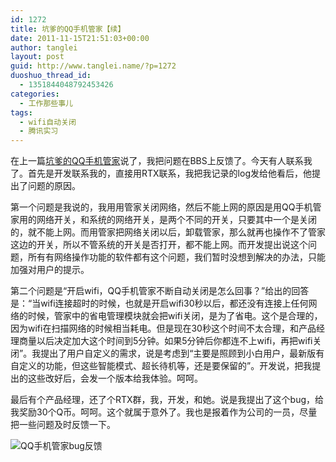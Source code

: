 ```yaml
---
id: 1272
title: 坑爹的QQ手机管家【续】
date: 2011-11-15T21:51:03+00:00
author: tanglei
layout: post
guid: http://www.tanglei.name/?p=1272
duoshuo_thread_id:
  - 1351844048792453426
categories:
  - 工作那些事儿
tags:
  - wifi自动关闭
  - 腾讯实习
---
```

在上一篇[坑爹的QQ手机管家](/blog/bad-qq-mobile-sercure-manager.html)说了，我把问题在BBS上反馈了。今天有人联系我了。首先是开发联系我的，直接用RTX联系，我把我记录的log发给他看后，他提出了问题的原因。

第一个问题是我说的，我用用管家关闭网络，然后不能上网的原因是用QQ手机管家用的网络开关，和系统的网络开关，是两个不同的开关，只要其中一个是关闭的，就不能上网。而用管家把网络关闭以后，卸载管家，那么就再也操作不了管家这边的开关，所以不管系统的开关是否打开，都不能上网。而开发提出说这个问题，所有有网络操作功能的软件都有这个问题，我们暂时没想到解决的办法，只能加强对用户的提示。

第二个问题是“开启wifi，QQ手机管家不断自动关闭是怎么回事？”给出的回答是：“当wifi连接超时的时候，也就是开启wifi30秒以后，都还没有连接上任何网络的时候，管家中的省电管理模块就会把wifi关闭，是为了省电。这个是合理的，因为wifi在扫描网络的时候相当耗电。但是现在30秒这个时间不太合理，和产品经理商量以后决定加大这个时间到5分钟。如果5分钟后你都连不上wifi，再把wifi关闭”。我提出了用户自定义的需求，说是考虑到“主要是照顾到小白用户，最新版有自定义的功能，但这些智能模式、超长待机等，还是要保留的”。开发说，把我提出的这些改好后，会发一个版本给我体验。呵呵。

最后有个产品经理，还了个RTX群，我，开发，和她。说是我提出了这个bug，给我奖励30个Q币。呵呵。这个就属于意外了。我也是报着作为公司的一员，尽量把一些问题及时反馈一下。

<img class="alignnone" title="QQ手机管家bug反馈" src="http://i1123.photobucket.com/albums/l549/tl3shi/111.jpg" alt="QQ手机管家bug反馈"  />
